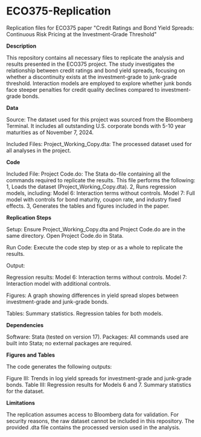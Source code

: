 # ECO375-Replication
Replication files for ECO375 paper "Credit Ratings and Bond Yield Spreads: Continuous Risk Pricing at the Investment-Grade Threshold"

**Description**

This repository contains all necessary files to replicate the analysis and results presented in the ECO375 project. The study investigates the relationship between credit ratings and bond yield spreads, focusing on whether a discontinuity exists at the investment-grade to junk-grade threshold. Interaction models are employed to explore whether junk bonds face steeper penalties for credit quality declines compared to investment-grade bonds.

**Data**

Source:
The dataset used for this project was sourced from the Bloomberg Terminal. It includes all outstanding U.S. corporate bonds with 5-10 year maturities as of November 7, 2024.

Included Files:
Project_Working_Copy.dta: The processed dataset used for all analyses in the project.

**Code**

Included File:
Project Code.do: The Stata do-file containing all the commands required to replicate the results. This file performs the following:
1, Loads the dataset (Project_Working_Copy.dta).
2, Runs regression models, including:
    Model 6: Interaction terms without controls.
    Model 7: Full model with controls for bond maturity, coupon rate, and industry fixed effects.
3, Generates the tables and figures included in the paper.

**Replication Steps**

Setup:
Ensure Project_Working_Copy.dta and Project Code.do are in the same directory.
Open Project Code.do in Stata.

Run Code:
Execute the code step by step or as a whole to replicate the results.

Output:

  Regression results:
  Model 6: Interaction terms without controls.
  Model 7: Interaction model with additional controls.
  
  Figures:
  A graph showing differences in yield spread slopes between investment-grade and junk-grade bonds.
  
  Tables:
  Summary statistics.
  Regression tables for both models.

**Dependencies**

Software: Stata (tested on version 17).
Packages: All commands used are built into Stata; no external packages are required.

**Figures and Tables**

The code generates the following outputs:

  Figure III: Trends in log yield spreads for investment-grade and junk-grade bonds.
  Table III: Regression results for Models 6 and 7.
  Summary statistics for the dataset.
  
**Limitations**

The replication assumes access to Bloomberg data for validation. For security reasons, the raw dataset cannot be included in this repository. The provided .dta file contains the processed version used in the analysis.

